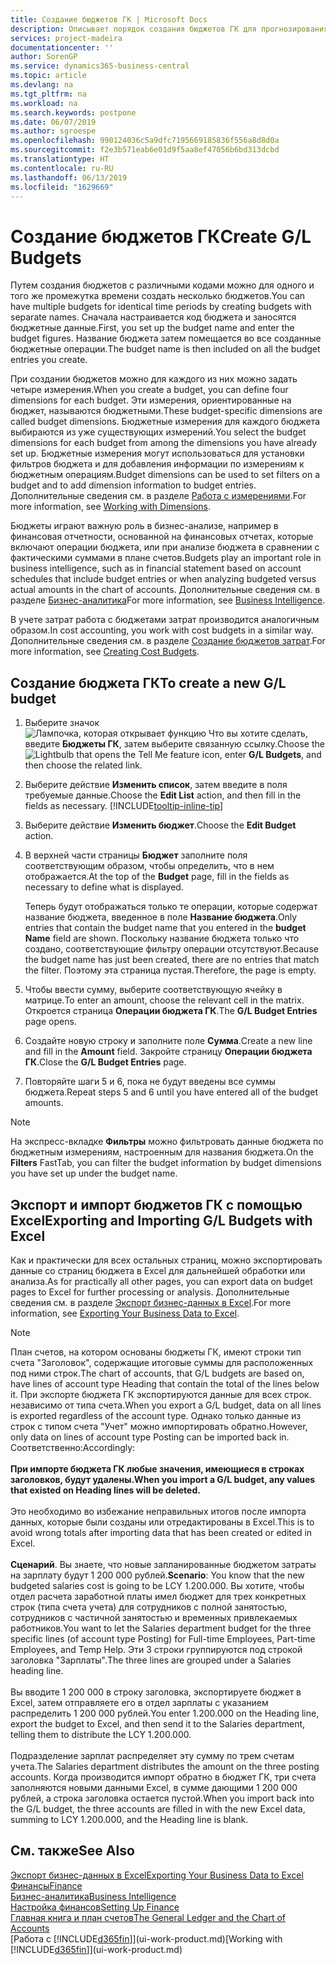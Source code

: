 ```yaml
---
title: Создание бюджетов ГК | Microsoft Docs
description: Описывает порядок создания бюджетов ГК для прогнозирования различных финансовых действий и назначения измерений для целей бизнес-анализа.
services: project-madeira
documentationcenter: ''
author: SorenGP
ms.service: dynamics365-business-central
ms.topic: article
ms.devlang: na
ms.tgt_pltfrm: na
ms.workload: na
ms.search.keywords: postpone
ms.date: 06/07/2019
ms.author: sgroespe
ms.openlocfilehash: 990124036c5a9dfc7195669185836f556a8d8d0a
ms.sourcegitcommit: f2e3b571eab6e01d9f5aa8ef47056b6bd313dcbd
ms.translationtype: HT
ms.contentlocale: ru-RU
ms.lasthandoff: 06/13/2019
ms.locfileid: "1629669"
---
```

# <a name="create-gl-budgets"></a><span data-ttu-id="1d108-103">Создание бюджетов ГК</span><span class="sxs-lookup"><span data-stu-id="1d108-103">Create G/L Budgets</span></span>
<span data-ttu-id="1d108-104">Путем создания бюджетов с различными кодами можно для одного и того же промежутка времени создать несколько бюджетов.</span><span class="sxs-lookup"><span data-stu-id="1d108-104">You can have multiple budgets for identical time periods by creating budgets with separate names.</span></span> <span data-ttu-id="1d108-105">Сначала настраивается код бюджета и заносятся бюджетные данные.</span><span class="sxs-lookup"><span data-stu-id="1d108-105">First, you set up the budget name and enter the budget figures.</span></span> <span data-ttu-id="1d108-106">Название бюджета затем помещается во все созданные бюджетные операции.</span><span class="sxs-lookup"><span data-stu-id="1d108-106">The budget name is then included on all the budget entries you create.</span></span>  

<span data-ttu-id="1d108-107">При создании бюджетов можно для каждого из них можно задать четыре измерения.</span><span class="sxs-lookup"><span data-stu-id="1d108-107">When you create a budget, you can define four dimensions for each budget.</span></span> <span data-ttu-id="1d108-108">Эти измерения, ориентированные на бюджет, называются бюджетными.</span><span class="sxs-lookup"><span data-stu-id="1d108-108">These budget-specific dimensions are called budget dimensions.</span></span> <span data-ttu-id="1d108-109">Бюджетные измерения для каждого бюджета выбираются из уже существующих измерений.</span><span class="sxs-lookup"><span data-stu-id="1d108-109">You select the budget dimensions for each budget from among the dimensions you have already set up.</span></span> <span data-ttu-id="1d108-110">Бюджетные измерения могут использоваться для установки фильтров бюджета и для добавления информации по измерениям к бюджетным операциям.</span><span class="sxs-lookup"><span data-stu-id="1d108-110">Budget dimensions can be used to set filters on a budget and to add dimension information to budget entries.</span></span> <span data-ttu-id="1d108-111">Дополнительные сведения см. в разделе [Работа с измерениями](finance-dimensions.md).</span><span class="sxs-lookup"><span data-stu-id="1d108-111">For more information, see [Working with Dimensions](finance-dimensions.md).</span></span>

<span data-ttu-id="1d108-112">Бюджеты играют важную роль в бизнес-анализе, например в финансовая отчетности, основанной на финансовых отчетах, которые включают операции бюджета, или при анализе бюджета в сравнении с фактическими суммами в плане счетов.</span><span class="sxs-lookup"><span data-stu-id="1d108-112">Budgets play an important role in business intelligence, such as in financial statement based on account schedules that include budget entries or when analyzing budgeted versus actual amounts in the chart of accounts.</span></span> <span data-ttu-id="1d108-113">Дополнительные сведения см. в разделе [Бизнес-аналитика](bi.md)</span><span class="sxs-lookup"><span data-stu-id="1d108-113">For more information, see [Business Intelligence](bi.md).</span></span>

<span data-ttu-id="1d108-114">В учете затрат работа с бюджетами затрат производится аналогичным образом.</span><span class="sxs-lookup"><span data-stu-id="1d108-114">In cost accounting, you work with cost budgets in a similar way.</span></span> <span data-ttu-id="1d108-115">Дополнительные сведения см. в разделе [Создание бюджетов затрат](finance-create-cost-budgets.md).</span><span class="sxs-lookup"><span data-stu-id="1d108-115">For more information, see [Creating Cost Budgets](finance-create-cost-budgets.md).</span></span>    

## <a name="to-create-a-new-gl-budget"></a><span data-ttu-id="1d108-116">Создание бюджета ГК</span><span class="sxs-lookup"><span data-stu-id="1d108-116">To create a new G/L budget</span></span>  
1. <span data-ttu-id="1d108-117">Выберите значок ![Лампочка, которая открывает функцию Что вы хотите сделать](media/ui-search/search_small.png "Что вы хотите сделать"), введите **Бюджеты ГК**, затем выберите связанную ссылку.</span><span class="sxs-lookup"><span data-stu-id="1d108-117">Choose the ![Lightbulb that opens the Tell Me feature](media/ui-search/search_small.png "Tell me what you want to do") icon, enter **G/L Budgets**, and then choose the related link.</span></span>  
2. <span data-ttu-id="1d108-118">Выберите действие **Изменить список**, затем введите в поля требуемые данные.</span><span class="sxs-lookup"><span data-stu-id="1d108-118">Choose the **Edit List** action, and then fill in the fields as necessary.</span></span> [!INCLUDE[tooltip-inline-tip](includes/tooltip-inline-tip_md.md)]  
3. <span data-ttu-id="1d108-119">Выберите действие **Изменить бюджет**.</span><span class="sxs-lookup"><span data-stu-id="1d108-119">Choose the **Edit Budget** action.</span></span>
4. <span data-ttu-id="1d108-120">В верхней части страницы **Бюджет** заполните поля соответствующим образом, чтобы определить, что в нем отображается.</span><span class="sxs-lookup"><span data-stu-id="1d108-120">At the top of the **Budget** page, fill in the fields as necessary to define what is displayed.</span></span>  

    <span data-ttu-id="1d108-121">Теперь будут отображаться только те операции, которые содержат название бюджета, введенное в поле **Название бюджета**.</span><span class="sxs-lookup"><span data-stu-id="1d108-121">Only entries that contain the budget name that you entered in the **budget Name** field are shown.</span></span> <span data-ttu-id="1d108-122">Поскольку название бюджета только что создано, соответствующие фильтру операции отсутствуют.</span><span class="sxs-lookup"><span data-stu-id="1d108-122">Because the budget name has just been created, there are no entries that match the filter.</span></span> <span data-ttu-id="1d108-123">Поэтому эта страница пустая.</span><span class="sxs-lookup"><span data-stu-id="1d108-123">Therefore, the page is empty.</span></span>  
5. <span data-ttu-id="1d108-124">Чтобы ввести сумму, выберите соответствующую ячейку в матрице.</span><span class="sxs-lookup"><span data-stu-id="1d108-124">To enter an amount, choose the relevant cell in the matrix.</span></span> <span data-ttu-id="1d108-125">Откроется страница **Операции бюджета ГК**.</span><span class="sxs-lookup"><span data-stu-id="1d108-125">The **G/L Budget Entries** page opens.</span></span>  
6. <span data-ttu-id="1d108-126">Создайте новую строку и заполните поле **Сумма**.</span><span class="sxs-lookup"><span data-stu-id="1d108-126">Create a new line and fill in the **Amount** field.</span></span> <span data-ttu-id="1d108-127">Закройте страницу **Операции бюджета ГК**.</span><span class="sxs-lookup"><span data-stu-id="1d108-127">Close the **G/L Budget Entries** page.</span></span>  
7. <span data-ttu-id="1d108-128">Повторяйте шаги 5 и 6, пока не будут введены все суммы бюджета.</span><span class="sxs-lookup"><span data-stu-id="1d108-128">Repeat steps 5 and 6 until you have entered all of the budget amounts.</span></span>  

> [!NOTE]  
>  <span data-ttu-id="1d108-129">На экспресс-вкладке **Фильтры** можно фильтровать данные бюджета по бюджетным измерениям, настроенным для названия бюджета.</span><span class="sxs-lookup"><span data-stu-id="1d108-129">On the **Filters** FastTab, you can filter the budget information by budget dimensions you have set up under the budget name.</span></span>

## <a name="exporting-and-importing-gl-budgets-with-excel"></a><span data-ttu-id="1d108-130">Экспорт и импорт бюджетов ГК с помощью Excel</span><span class="sxs-lookup"><span data-stu-id="1d108-130">Exporting and Importing G/L Budgets with Excel</span></span>
<span data-ttu-id="1d108-131">Как и практически для всех остальных страниц, можно экспортировать данные со страниц бюджета в Excel для дальнейшей обработки или анализа.</span><span class="sxs-lookup"><span data-stu-id="1d108-131">As for practically all other pages, you can export data on budget pages to Excel for further processing or analysis.</span></span> <span data-ttu-id="1d108-132">Дополнительные сведения см. в разделе [Экспорт бизнес-данных в Excel](about-export-data.md).</span><span class="sxs-lookup"><span data-stu-id="1d108-132">For more information, see [Exporting Your Business Data to Excel](about-export-data.md).</span></span>

> [!NOTE]
> <span data-ttu-id="1d108-133">План счетов, на котором основаны бюджеты ГК, имеют строки тип счета "Заголовок", содержащие итоговые суммы для расположенных под ними строк.</span><span class="sxs-lookup"><span data-stu-id="1d108-133">The chart of accounts, that G/L budgets are based on, have lines of account type Heading that contain the total of the lines below it.</span></span> <span data-ttu-id="1d108-134">При экспорте бюджета ГК экспортируются данные для всех строк. независимо от типа счета.</span><span class="sxs-lookup"><span data-stu-id="1d108-134">When you export a G/L budget, data on all lines is exported regardless of the account type.</span></span> <span data-ttu-id="1d108-135">Однако только данные из строк с типом счета "Учет" можно импортировать обратно.</span><span class="sxs-lookup"><span data-stu-id="1d108-135">However, only data on lines of account type Posting can be imported back in.</span></span> <span data-ttu-id="1d108-136">Соответственно:</span><span class="sxs-lookup"><span data-stu-id="1d108-136">Accordingly:</span></span> <br /><br /> <span data-ttu-id="1d108-137">**При импорте бюджета ГК любые значения, имеющиеся в строках заголовков, будут удалены.**</span><span class="sxs-lookup"><span data-stu-id="1d108-137">**When you import a G/L budget, any values that existed on Heading lines will be deleted.**</span></span> <br /><br /> <span data-ttu-id="1d108-138">Это необходимо во избежание неправильных итогов после импорта данных, которые были созданы или отредактированы в Excel.</span><span class="sxs-lookup"><span data-stu-id="1d108-138">This is to avoid wrong totals after importing data that has been created or edited in Excel.</span></span><br /><br /> <span data-ttu-id="1d108-139">**Сценарий**. Вы знаете, что новые запланированные бюджетом затраты на зарплату будут 1 200 000 рублей.</span><span class="sxs-lookup"><span data-stu-id="1d108-139">**Scenario**: You know that the new budgeted salaries cost is going to be LCY 1.200.000.</span></span> <span data-ttu-id="1d108-140">Вы хотите, чтобы отдел расчета заработной платы имел бюджет для трех конкретных строк (типа счета учета) для сотрудников с полной занятостью, сотрудников с частичной занятостью и временных привлекаемых работников.</span><span class="sxs-lookup"><span data-stu-id="1d108-140">You want to let the Salaries department budget for the three specific lines (of account type Posting) for Full-time Employees, Part-time Employees, and Temp Help.</span></span> <span data-ttu-id="1d108-141">Эти 3 строки группируются под строкой заголовка "Зарплаты".</span><span class="sxs-lookup"><span data-stu-id="1d108-141">The three lines are grouped under a Salaries heading line.</span></span><br /><br /><span data-ttu-id="1d108-142">Вы вводите 1 200 000 в строку заголовка, экспортируете бюджет в Excel, затем отправляете его в отдел зарплаты с указанием распределить 1 200 000 рублей.</span><span class="sxs-lookup"><span data-stu-id="1d108-142">You enter 1.200.000 on the Heading line, export the budget to Excel, and then send it to the Salaries department, telling them to distribute the LCY 1.200.000.</span></span><br /><br /> <span data-ttu-id="1d108-143">Подразделение зарплат распределяет эту сумму по трем счетам учета.</span><span class="sxs-lookup"><span data-stu-id="1d108-143">The Salaries department distributes the amount on the three posting accounts.</span></span> <span data-ttu-id="1d108-144">Когда производится импорт обратно в бюджет ГК, три счета заполняются новыми данными Excel, в сумме дающими 1 200 000 рублей, а строка заголовка остается пустой.</span><span class="sxs-lookup"><span data-stu-id="1d108-144">When you import back into the G/L budget, the three accounts are filled in with the new Excel data, summing to LCY 1.200.000, and the Heading line is blank.</span></span>

## <a name="see-also"></a><span data-ttu-id="1d108-145">См. также</span><span class="sxs-lookup"><span data-stu-id="1d108-145">See Also</span></span>
[<span data-ttu-id="1d108-146">Экспорт бизнес-данных в Excel</span><span class="sxs-lookup"><span data-stu-id="1d108-146">Exporting Your Business Data to Excel</span></span>](about-export-data.md)  
[<span data-ttu-id="1d108-147">Финансы</span><span class="sxs-lookup"><span data-stu-id="1d108-147">Finance</span></span>](finance.md)  
[<span data-ttu-id="1d108-148">Бизнес-аналитика</span><span class="sxs-lookup"><span data-stu-id="1d108-148">Business Intelligence</span></span>](bi.md)  
[<span data-ttu-id="1d108-149">Настройка финансов</span><span class="sxs-lookup"><span data-stu-id="1d108-149">Setting Up Finance</span></span>](finance-setup-finance.md)  
[<span data-ttu-id="1d108-150">Главная книга и план счетов</span><span class="sxs-lookup"><span data-stu-id="1d108-150">The General Ledger and the Chart of Accounts</span></span>](finance-general-ledger.md)  
<span data-ttu-id="1d108-151">[Работа с [!INCLUDE[d365fin](includes/d365fin_md.md)]](ui-work-product.md)</span><span class="sxs-lookup"><span data-stu-id="1d108-151">[Working with [!INCLUDE[d365fin](includes/d365fin_md.md)]](ui-work-product.md)</span></span>  

